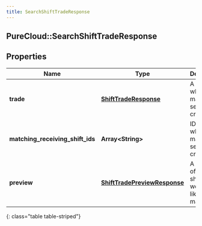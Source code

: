 ```yaml
---
title: SearchShiftTradeResponse
---
```

## PureCloud::SearchShiftTradeResponse

## Properties

|Name | Type | Description | Notes|
|------------ | ------------- | ------------- | -------------|
| **trade** | [**ShiftTradeResponse**](ShiftTradeResponse.html) | A trade which matches search criteria | [optional] |
| **matching_receiving_shift_ids** | **Array&lt;String&gt;** | IDs of shifts which match the search criteria | [optional] |
| **preview** | [**ShiftTradePreviewResponse**](ShiftTradePreviewResponse.html) | A preview of what the shift trade would look like if matched | [optional] |
{: class="table table-striped"}


